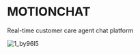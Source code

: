 # MOTIONCHAT
 Real-time customer care agent chat platform

 ![1_by96l5](https://github.com/user-attachments/assets/4679e91e-2d3e-4638-9ca1-fa148304dd2e)
